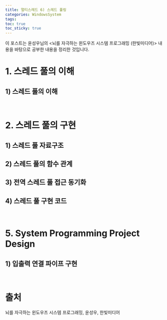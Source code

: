 ```yaml
---
title: 멀티스레드 6) 스레드 풀링
categories: WindowsSystem
tags: 
toc: true
toc_sticky: true
---
```


이 포스트는 윤성우님의 <뇌를 자극하는 윈도우즈 시스템 프로그래밍 (한빛미디어)> 내용을 바탕으로 공부한 내용을 정리한 것입니다. 

# **1. 스레드 풀의 이해**

## **1) 스레드 풀의 이해**

<br/>

# **2. 스레드 풀의 구현**

## **1) 스레드 풀 자료구조**

## **2) 스레드 풀의 함수 관계**

## **3) 전역 스레드 풀 접근 동기화**

## **4) 스레드 풀 구현 코드**

<br/>

# **5. System Programming Project Design**

## **1) 입출력 연결 파이프 구현**

<br/>

# **출처**

뇌를 자극하는 윈도우즈 시스템 프로그래밍, 윤성우, 한빛미디어
